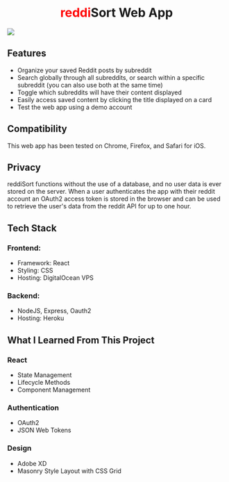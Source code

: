 # <center style="font-weight: bold"><span style="color:red">reddi</span>Sort Web App</center>

![](assets/screenshot.JPG)

## Features
- Organize your saved Reddit posts by subreddit
- Search globally through all subreddits, or search within a specific subreddit (you can also use both at the same time)
- Toggle which subreddits will have their content displayed
- Easily access saved content by clicking the title displayed on a card
- Test the web app using a demo account

## Compatibility

This web app has been tested on Chrome, Firefox, and Safari for iOS.

## Privacy
reddiSort functions without the use of a database, and no user data is ever stored on the server. When a user authenticates the app with their reddit account an OAuth2 access token is stored in the browser and can be used to retrieve the user's data from the reddit API for up to one hour.

## Tech Stack

### Frontend:
- Framework: React
- Styling: CSS
- Hosting: DigitalOcean VPS

### Backend:
- NodeJS, Express, Oauth2
- Hosting: Heroku

## What I Learned From This Project

### React
- State Management
- Lifecycle Methods
- Component Management

### Authentication
- OAuth2
- JSON Web Tokens

### Design
- Adobe XD
- Masonry Style Layout with CSS Grid
